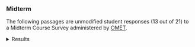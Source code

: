 ### Midterm

The following passages are unmodified student responses (13 out of 21) to a Midterm Course Survey administered by [OMET](https://teaching.pitt.edu/omet/).

<details>

<summary>Results</summary>

### I am comfortable speaking in this class

Strongly disagree: 0 <progress value="0" max="13" style="--value: 0; --max: 4;"></progress>

Disagree: 0 <progress value="0" max="13" style="--value: 1; --max: 4;"></progress>

Neutral: 4 <progress value="4" max="13" style="--value: 2; --max: 4;"></progress>

Agree: 3 <progress value="3" max="13" style="--value: 3; --max: 4;"></progress>

Strongly agree: 4 <progress value="4" max="13" style="--value: 4; --max: 4;"></progress>

### This class stimulates my interest in the subject

Strongly disagree: 0 <progress value="0" max="13" style="--value: 0; --max: 4;"></progress>

Disagree: 2 <progress value="2" max="13" style="--value: 1; --max: 4;"></progress>

Neutral: 2 <progress value="2" max="13" style="--value: 2; --max: 4;"></progress>

Agree: 5 <progress value="5" max="13" style="--value: 3; --max: 4;"></progress>

Strongly agree: 2 <progress value="2" max="13" style="--value: 4; --max: 4;"></progress>

### The instructor treats students with respect

Strongly disagree: 0 <progress value="0" max="13" style="--value: 0; --max: 4;"></progress>

Disagree: 0 <progress value="0" max="13" style="--value: 1; --max: 4;"></progress>

Neutral: 0 <progress value="0" max="13" style="--value: 2; --max: 4;"></progress>

Agree: 0 <progress value="0" max="13" style="--value: 3; --max: 4;"></progress>

Strongly agree: 11 <progress value="11" max="13" style="--value: 4; --max: 4;"></progress>

#### What is helping you to learn in this class?

-   The different activities.
-   I think working with certain articles in portions is definitely beneficial for this class.
-   I really like and appreciate the organization of the class with Alex’s use of his website.
  I think it’s been really helpful to see what we’re doing each week ahead of time.
-   Alex is very good at explaining things in a way that actually makes sense.
-   The discussion style and lots of group work make the class enjoyable to learn.
-   I enjoy hearing the perspective of a recent PhD student and hearing about actual research.
-   I think the group activities that we do every class are very helpful.
-   I like the activities.
  It's a long class so for normal lecture–style things its hard not to zone out.
-   Class activities!
  Also, the presentations are extremely informative and we are given a bunch of helpful resources!
-   I think that focusing on discussing a part of the research paper in each class helped my understanding and learning.
  As well as being able to hear different perspectives from other classmates helped me to think more.
-   The teacher's willingness to meet with me and have personal discussions about the class materials and activities
-   The lectures are helping a lot.
  I like that we are doing activities in order to better understand scientific literature.

#### What is making learning difficult? (structure of class)

-   Sometimes having to present in class for activities.
-   I think the massive presentation and writing assignments are daunting, but I know that's just how the structure of the class is required to be.
-   I think just the disconnect between each week because there’s so much time in between classes.
  It feels like I sometimes put this class on the back burner just because I have so many other assignments.
-   Some of the papers have just been difficult to understand, especially if we don't have a lot of time to understand it and ask questions.
-   It is too long.
  2.5 hours is too long to stay focused and making meaningful connections.
-   Sometimes the activities feel a bit redundant.
  I feel as though at some times too much time is given for discussions but at others too little.
-   I'm not sure what to do with assignments or even the activities. I don't know what you are looking for.
  Also I have no idea how you find all these papers so easily.
-   The timing of the class is really long unfortunate, it's a very long class structure and sometimes it becomes difficult to stay focused.
-   I think that although reading research papers is great, I didn't make it my hobby because of my previous classes or my free time.
So at the beginning of the semester, reading and understanding a different research paper each week was something I found difficult
-   The structure if the class works fine for my learning style.
-   Nothing in particular is making learning difficult in class.

#### What changes could be made to help you learn?

-   No changes needed.
-   I like the class format that we have.
-   Honestly not sure.
-   It could be fun to have a story time where you read a paper with us and walk through what you look for and how you go about it.
-   I don't take much away from the in-class presentations, they are a bit stressful without much benefit
-   Examples would be nice.
-   Perhaps taking 2 breaks (a 5min one and a 10min one) instead of just one
-   I think using Perusall is very useful and allows me to see some helpful explanations very quickly
-   Maybe incorporating some journal club discussions instead of always doing the in class activities.
  I take really long to digest scientific literature so sometimes the activities are a little fast paced for me.
-   N/A
-   Possibly looking at papers that are reviewing or critiquing another paper so we can get a better understanding of how to write our final paper and what to include in it.

#### What do you still find confusing or unclear? (content of material)

-   Nothing.
-   N/A
-   I’m still not 100% how our paper review presentations are going to go.
-   N/A
-   Unsure.
-   Reading these papers feels like I have never learned anything ever, but that's just how that goes with these.
-   Creating GOOD presentations! I feel like it's so important, but I'm still not fully able to do it.
-   At the moment I don't have any confusion about the whole course, but may have doubts about the review paper later on
-   Nothing in particular.
-   Some of the procedures that are used in the papers are hard to follow along with, but it's easy to research these unclear points outside of class.

#### What steps could you take to improve your own learning in this course?

-   Be more proactive about reading papers before class.
-   N/A
-   Putting in more time outside of class to prepare.
-   Read more thoroughly.
-   I could take more time for reading the articles.
  However, I struggle with finding a good in between for reading completely in-depth vs skimming.
-   I need to do more of the readings beforehand.
-   I could take more initiative and go back and explore the website, I think that it has been created with so much care and we have so many resources available.
-   I think I will plan my time well to read the research paper I choose and then understand it.
  As well, I will use school's writing center as a resource to help me in structuring my review paper.
-   Spending more time outside of class reading the papers discussed in class.
-   I think reading more papers outside of class would be beneficial to better understand comp bio jargon and the methods that
researchers use.

### Which class activities, assignments, and/or resources are working well for you in this class?

-   Group activities where we break down different papers and studies.
-   I think the smaller assignments leading up to the larger one is helpful.
-   Group activities.
-   The mini presentations are helpful in building my presenting skills.
-   Presenting in front of the class is enough of a push to make me try and do a good job.
-   The class activities using LLMs are interesting.
-   The activities are nice, but does everything have to be in groups?
-   I like engaging with the material in class because that allows for direction in real time.
-   I think they all work well.
-   I like the in class activities where we breakdown sections of the paper.
-   All the activities that involve analyzing research papers have been working well.

### Is there anything else you would like the instructor to know?

-   No.
-   I really like the more informal discussions that we have in this class; it really creates a low stress environment where students are comfortable sharing.
-   Nope :).
-   Thank you for taking the time to incorporate our suggestions.
-   I like the ducks.
-   I think that Alex is doing a great job, and all the efforts are so greatly appreciated.
  This class is not the easiest to teach, but it is going SO well.
  Thank you so much for all your hard–work and dedication to making this class a valuable learning experience.
-   You are great.
-   Alex is a great professor, he creates a good classroom environment conducive to learning.
-   This class has been very interesting so far and I really like the way it is being taught!


</details>
